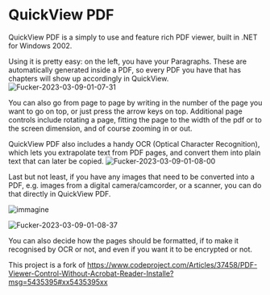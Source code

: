 # QuickView PDF
QuickView PDF is a simply to use and feature rich PDF viewer, built in .NET for Windows 2002.

Using it is pretty easy: on the left, you have your Paragraphs. These are automatically generated inside a PDF, so every PDF you have that has chapters will show up accordingly in QuickView.
![Fucker-2023-03-09-01-07-31](https://user-images.githubusercontent.com/87281326/223881508-c48b52c8-45c0-4ce7-a4f7-ca1837197644.png)

You can also go from page to page by writing in the number of the page you want to go on top, or just press the arrow keys on top.
Additional page controls include rotating a page, fitting the page to the width of the pdf or to the screen dimension, and of course zooming in or out.

QuickView PDF also includes a handy OCR (Optical Character Recognition), which lets you extrapolate text from PDF pages, and convert them into plain text that can later be copied.
![Fucker-2023-03-09-01-08-00](https://user-images.githubusercontent.com/87281326/223881694-6553b6a2-f668-4720-adda-bdecb557dd45.png)

Last but not least, if you have any images that need to be converted into a PDF, e.g. images from a digital camera/camcorder, or a scanner, you can do that directly in QuickView PDF.

![immagine](https://user-images.githubusercontent.com/87281326/223881373-cd19a2cb-9715-46be-a840-5652a4ba8127.png)

![Fucker-2023-03-09-01-08-37](https://user-images.githubusercontent.com/87281326/223881810-64afcb58-ba70-4d0c-b31f-0df4159721f3.png)

You can also decide how the pages should be formatted, if to make it recognised by OCR or not, and even if you want it to be encrypted or not.

This project is a fork of https://www.codeproject.com/Articles/37458/PDF-Viewer-Control-Without-Acrobat-Reader-Installe?msg=5435395#xx5435395xx
